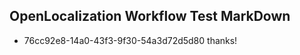 ## OpenLocalization Workflow Test MarkDown
* 76cc92e8-14a0-43f3-9f30-54a3d72d5d80 thanks!

<!--HONumber=Jul16_HO5-->


